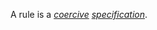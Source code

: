 A rule is a *[coercive](https://github.com/gcassel/Modular-Organization-Terminology/blob/master/terms/coercion.md) [specification](https://github.com/gcassel/Modular-Organization-Terminology/blob/master/terms/specification.md)*.
